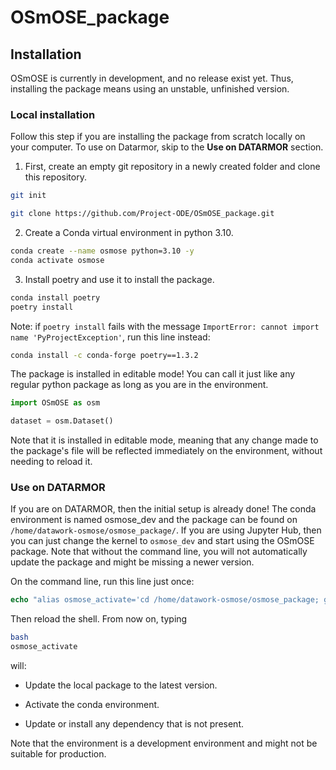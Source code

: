 # OSmOSE_package


## Installation

OSmOSE is currently in development, and no release exist yet. Thus, installing the package means using an unstable, unfinished version.

### Local installation

Follow this step if you are installing the package from scratch locally on your computer. To use on Datarmor, skip to the **Use on DATARMOR** section.

1. First, create an empty git repository in a newly created folder and clone this repository.

```bash
git init

git clone https://github.com/Project-ODE/OSmOSE_package.git
```

2. Create a Conda virtual environment in python 3.10.

```bash
conda create --name osmose python=3.10 -y
conda activate osmose
```

3. Install poetry and use it to install the package.

```bash
conda install poetry
poetry install
```

Note: if `poetry install` fails with the message ``ImportError: cannot import name 'PyProjectException'``, run this line instead:

```bash
conda install -c conda-forge poetry==1.3.2
```

The package is installed in editable mode! You can call it just like any regular python package as long as you are in the environment.

```python
import OSmOSE as osm

dataset = osm.Dataset()
```

Note that it is installed in editable mode, meaning that any change made to the package's file will be reflected immediately on the environment, without needing to reload it. 

### Use on DATARMOR

If you are on DATARMOR, then the initial setup is already done! The conda environment is named osmose_dev and the package can be found on `/home/datawork-osmose/osmose_package/`. If you are using Jupyter Hub, then you can just change the kernel to `osmose_dev` and start using the OSmOSE package. Note that without the command line, you will not automatically update the package and might be missing a newer version.

On the command line, run this line just once:

```csh
echo "alias osmose_activate='cd /home/datawork-osmose/osmose_package; git checkout main; git pull origin main; . /appli/anaconda/latest/etc/profile.d/conda.sh; conda activate /home/datawork-osmose/conda-env/osmose_dev/; cd -'" >> .bashrc
```

Then reload the shell. From now on, typing 
```bash
bash
osmose_activate
``` 
will:

- Update the local package to the latest version.

- Activate the conda environment.

- Update or install any dependency that is not present.

Note that the environment is a development environment and might not be suitable for production.